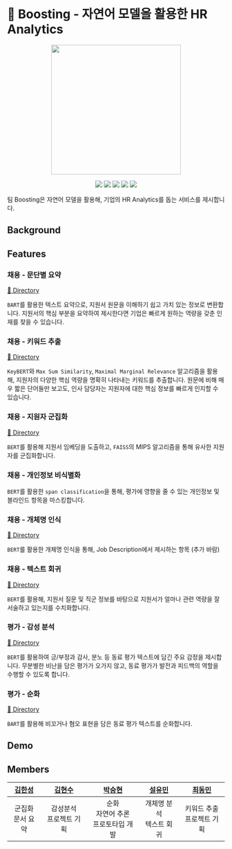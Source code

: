 # 🚀 Boosting - 자연어 모델을 활용한 HR Analytics
<p align="center">
  <img width=300 src=https://user-images.githubusercontent.com/105059564/219948000-5174245a-ac16-4bc4-b3e8-32028dcee6a5.svg>
</p>

<p align="center">
  <img src="https://img.shields.io/badge/Python-3776AB?style=for-the-badge&logo=Python&logoColor=white">
  <img src="https://img.shields.io/badge/PyTorch-EE4C2C?style=for-the-badge&logo=Pytorch&logoColor=white">
  <img src="https://img.shields.io/badge/FAISS-4080B4?style=for-the-badge&logoColor=black">
  <img src="https://img.shields.io/badge/Transformers-F0DB4E?style=for-the-badge&logoColor=black">
  <img src="https://img.shields.io/badge/React-61DAFB?style=for-the-badge&logo=React&logoColor=black">
</p>

팀 Boosting은 자연어 모델을 활용해, 기업의 HR Analytics를 돕는 서비스를 제시합니다.

## Background



## Features
### 채용 - 문단별 요약
[🔗 Directory](https://github.com/gustn9609/kpmg_boosting/tree/main/summarization)

[comment]: <> (한정된 시간과 인력으로, 다수의 지원서를 면밀히 검토하는 것은 매우 어렵고 비효율적입니다.)

```BART```를 활용한 텍스트 요약으로, 지원서 원문을 이해하기 쉽고 가치 있는 정보로 변환합니다. 지원서의 핵심 부분을 요약하여 제시한다면 기업은 빠르게 원하는 역량을 갖춘 인재를 찾을 수 있습니다.

### 채용 - 키워드 추출
[🔗 Directory](https://github.com/gustn9609/kpmg_boosting/tree/main/KeyBERT)

[comment]: <> (지원서의 키워드를 추출하여, 간단한 정보만으로 지원자의 성향과 경험을 파악할 수 있습니다. 자연어 모델을 통해, 기존의 단순 단어 일치 여부를 지표로 하는 알고리즘을 넘어, 보다 의미있는 결과물을 도출하고자 합니다.)

```KeyBERT```와 ```Max Sum Similarity```, ```Maximal Marginal Relevance``` 알고리즘을 활용해, 지원자의 다양한 핵심 역량을 명확히 나타내는 키워드를 추출합니다. 원문에 비해 매우 짧은 단어들만 보고도, 인사 담당자는 지원자에 대한 핵심 정보를 빠르게 인지할 수 있습니다.


### 채용 - 지원자 군집화
[🔗 Directory](https://github.com/gustn9609/kpmg_boosting/tree/main/clustering)

[comment]: <> (다수의 지원자의 특성을 모두 기억하는 것은 불가능합니다. 이미 보았던 정보를 다시 확인하는 과정은 채용 과정 중 비효율을 초래합니다.)

```BERT```를 활용해 지원서 임베딩을 도출하고, ```FAISS```의 MIPS 알고리즘을 통해 유사한 지원자를 군집화합니다.

### 채용 - 개인정보 비식별화

[comment]: <> (직무와 무관한 개인정보 및 블라인드 항목을 검토하기 위해서는 많은 시간을 소모해야 하며, 채용 담당자가 해당 항목을 보는 경우, 지원자에 대한 공정하지 못한 평가가 이루어질 수 있습니다.)

```BERT```를 활용한 ```span classification```을 통해, 평가에 영향을 줄 수 있는 개인정보 및 블라인드 항목을 마스킹합니다.

### 채용 - 개체명 인식
[🔗 Directory](https://github.com/gustn9609/kpmg_boosting/tree/main/ner)

[comment]: <> (지원서는 지원자의 세부 역량을 살펴보기 위한 수단이지만, 모든 지원서를 상세히 읽는 것은 불가능합니다. 긴 지원서에서 기업이 원하는 역량을 찾기 위해서는 많은 시간이 소모됩니다.)

```BERT```를 활용한 개체명 인식을 통해, Job Description에서 제시하는 항목 (추가 바람)

### 채용 - 텍스트 회귀
[🔗 Directory](https://github.com/gustn9609/kpmg_boosting/tree/main/regression)

[comment]: <> (지원서는 지원자의 세부 역량을 살펴보기 위한 수단이지만, 모든 지원서를 상세히 읽는 것은 불가능합니다. 긴 지원서에서 기업이 원하는 역량을 찾기 위해서는 많은 시간이 소모됩니다.)

```BERT```를 활용해, 지원서 질문 및 직군 정보를 바탕으로 지원서가 얼마나 관련 역량을 잘 서술하고 있는지를 수치화합니다. 

### 평가 - 감성 분석
[🔗 Directory](https://github.com/gustn9609/kpmg_boosting/tree/main/sentiment)

```BERT```를 활용하여 긍/부정과 감사, 분노 등 동료 평가 텍스트에 담긴 주요 감정을 제시합니다. 무분별한 비난을 담은 평가가 오가지 않고, 동료 평가가 발전과 피드백의 역할을 수행할 수 있도록 합니다.

### 평가 - 순화
[🔗 Directory](https://github.com/gustn9609/kpmg_boosting/tree/main/generation)

```BART```를 활용해 비꼬거나 혐오 표현을 담은 동료 평가 텍스트를 순화합니다.

## Demo

## Members
| [김한성](https://github.com/dataKim1201) | [김현수](https://github.com/gustn9609) | [박승현](https://github.com/koohack) | [설유민](https://github.com/ymnseol) | [최동민](https://github.com/unknownburphy) |
|:-:|:-:|:-:|:-:|:-:|
| 군집화<br>문서 요약 | 감성분석<br>프로젝트 기획 | 순화<br>자연어 추론<br>프로토타입 개발 | 개체명 분석<br>텍스트 회귀 | 키워드 추출<br>프로젝트 기획 |
